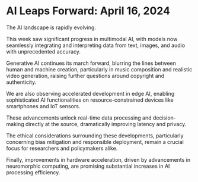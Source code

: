 # AI Leaps Forward: April 16, 2024

The AI landscape is rapidly evolving.

This week saw significant progress in multimodal AI, with models now seamlessly integrating and interpreting data from text, images, and audio with unprecedented accuracy.

Generative AI continues its march forward, blurring the lines between human and machine creation, particularly in music composition and realistic video generation, raising further questions around copyright and authenticity.

We are also observing accelerated development in edge AI, enabling sophisticated AI functionalities on resource-constrained devices like smartphones and IoT sensors.

These advancements unlock real-time data processing and decision-making directly at the source, dramatically improving latency and privacy.

The ethical considerations surrounding these developments, particularly concerning bias mitigation and responsible deployment, remain a crucial focus for researchers and policymakers alike.

Finally, improvements in hardware acceleration, driven by advancements in neuromorphic computing, are promising substantial increases in AI processing efficiency.
